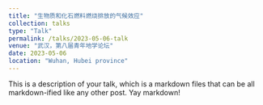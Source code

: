 ```yaml
---
title: "生物质和化石燃料燃烧排放的气候效应"
collection: talks
type: "Talk"
permalink: /talks/2023-05-06-talk
venue: "武汉，第八届青年地学论坛"
date: 2023-05-06
location: "Wuhan, Hubei province"
---
```


This is a description of your talk, which is a markdown files that can be all markdown-ified like any other post. Yay markdown!
